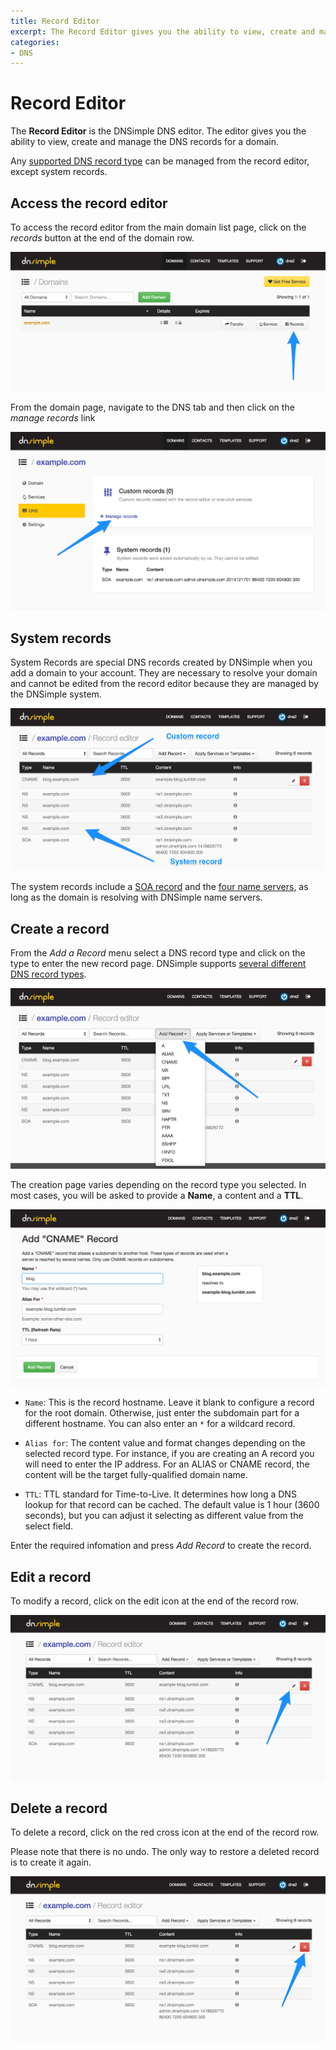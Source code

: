 ```yaml
---
title: Record Editor
excerpt: The Record Editor gives you the ability to view, create and manage the DNS records for a domain. Hosted DNS has never been this easy.
categories:
- DNS
---
```


# Record Editor

The **Record Editor** is the DNSimple DNS editor. The editor gives you the ability to view, create and manage the DNS records for a domain.

Any [supported DNS record type](/articles/supported-dns-records) can be managed from the record editor, except system records.

## Access the record editor

To access the record editor from the main domain list page, click on the *records* button at the end of the domain row.

![Record Editor from the domain list](/files/rec-editor-domain-list.png)

From the domain page, navigate to the DNS tab and then click on the *manage records* link

![Record Editor from the domain page](/files/rec-editor-dns-page.png)

## System records

System Records are special DNS records created by DNSimple when you add a domain to your account. They are necessary to resolve your domain and cannot be edited from the record editor because they are managed by the DNSimple system.

![System Records](/files/rec-editor-page.png)

The system records include a [SOA record](/articles/soa-record) and the [four name servers](/articles/ns-record), as long as the domain is resolving with DNSimple name servers.

## Create a record

From the *Add a Record* menu select a DNS record type and click on the type to enter the new record page. DNSimple supports [several different DNS record types](/articles/supported-dns-records).

![Select Record Type](/files/rec-editor-new-record.png)

The creation page varies depending on the record type you selected. In most cases, you will be asked to provide a **Name**, a content and a **TTL**.

![New Record Page](/files/rec-editor-add-new-cname.png)

- `Name`: This is the record hostname. Leave it blank to configure a record for the root domain. Otherwise, just enter the subdomain part for a different hostname. You can also enter an `*` for a wildcard record.

- `Alias for`: The content value and format changes depending on the selected record type. For instance, if you are creating an A record you will need to enter the IP address. For an ALIAS or CNAME record, the content will be the target fully-qualified domain name.

- `TTL`: TTL standard for Time-to-Live. It determines how long a DNS lookup for that record can be cached. The default value is 1 hour (3600 seconds), but you can adjust it selecting as different value from the select field.

Enter the required infomation and press *Add Record* to create the record.

## Edit a record

To modify a record, click on the edit icon at the end of the record row.

![Update Record](/files/rec-editor-edit.png)

## Delete a record

To delete a record, click on the red cross icon at the end of the record row.

<warning>
Please note that there is no undo. The only way to restore a deleted record is to create it again.
</warning>

![Delete Record](/files/rec-editor-delete.png)
